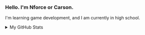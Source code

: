 ### Hello. I'm Nforce or Carson.
I'm learning game development, and I am currently in high school.

<details>
  <summary>My GitHub Stats</summary>
  
  <img align="left" alt="Nforce's Stats" src="https://github-readme-stats-nu-swart.vercel.app/api?username=nforcessp&show_icons=true&hide_border=true"/>
</details>

[//]: <> (yt and other websites can go here later)
